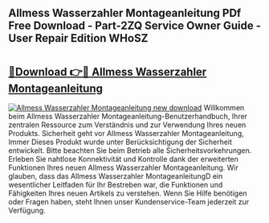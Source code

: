 ## Allmess Wasserzahler Montageanleitung PDf Free Download - Part-2ZQ Service Owner Guide - User Repair Edition WHoSZ

# <h2><a href="http://df7sfh1.blite.top/?on=Allmess+Wasserzahler+Montageanleitung">🔗Download 👉🔴 Allmess Wasserzahler Montageanleitung</a></h2>

[![Allmess Wasserzahler Montageanleitung new download](https://i.imgur.com/lujVjoI.png)](http://df7sfh1.blite.top/?on=Allmess+Wasserzahler+Montageanleitung)
Willkommen beim Allmess Wasserzahler Montageanleitung-Benutzerhandbuch, Ihrer zentralen Ressource zum Verständnis und zur Verwendung Ihres neuen Produkts. Sicherheit geht vor Allmess Wasserzahler Montageanleitung, Immer Dieses Produkt wurde unter Berücksichtigung der Sicherheit entwickelt. Bitte beachten Sie beim Betrieb alle Sicherheitsvorkehrungen. Erleben Sie nahtlose Konnektivität und Kontrolle dank der erweiterten Funktionen Ihres neuen Allmess Wasserzahler Montageanleitung. Wir glauben, dass das Allmess Wasserzahler MontageanleitungD ein wesentlicher Leitfaden für Ihr Bestreben war, die Funktionen und Fähigkeiten Ihres neuen Artikels zu verstehen. Wenn Sie Hilfe benötigen oder Fragen haben, steht Ihnen unser Kundenservice-Team jederzeit zur Verfügung.
